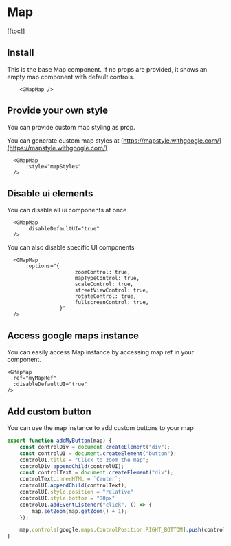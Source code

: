 # Map
[[toc]]
## Install

This is the base Map component. If no props are provided, it shows an empty map component with default controls.

```vue
    <GMapMap />
```

## Provide your own style
You can provide custom map styling as prop.

You can generate custom map styles at  [https://mapstyle.withgoogle.com/](https://mapstyle.withgoogle.com/)
```vue
  <GMapMap
      :style="mapStyles"
  />
```

## Disable ui elements
You can disable all ui components at once
```vue
  <GMapMap
      :disableDefaultUI="true"
  />
```
You can also disable specific UI components

```vue
  <GMapMap
      :options="{
                      zoomControl: true,
                      mapTypeControl: true,
                      scaleControl: true,
                      streetViewControl: true,
                      rotateControl: true,
                      fullscreenControl: true,
                 }"
  />
```


## Access google maps instance
You can easily access Map instance by accessing map ref in your component.

```vue
<GMapMap
  ref="myMapRef"
  :disableDefaultUI="true"
/>
```

## Add custom button
You can use the map instance to add custom buttons to your map
```js
export function addMyButton(map) {
    const controlDiv = document.createElement("div");
    const controlUI = document.createElement("button");
    controlUI.title = "Click to zoom the map";
    controlDiv.appendChild(controlUI);
    const controlText = document.createElement("div");
    controlText.innerHTML = `Center`;
    controlUI.appendChild(controlText);
    controlUI.style.position = "relative"
    controlUI.style.bottom = "80px"
    controlUI.addEventListener("click", () => {
        map.setZoom(map.getZoom() + 1);
    });

    map.controls[google.maps.ControlPosition.RIGHT_BOTTOM].push(controlDiv); // eslint-disable-line no-undef
}
```

